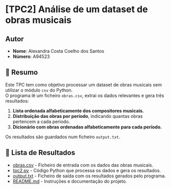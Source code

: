 # [TPC2] Análise de um dataset de obras musicais

## Autor
 - **Nome**: Alexandra Costa Coelho dos Santos
 - **Número**: A94523


## 📜 Resumo 
Este TPC tem como objetivo processar um dataset de obras musicais sem utilizar o módulo `csv` do Python.  
O programa lê um ficheiro `obras.csv`, extrai os dados relevantes e gera três resultados:  

1. **Lista ordenada alfabeticamente dos compositores musicais.**  
2. **Distribuição das obras por período**, indicando quantas obras pertencem a cada período.  
3. **Dicionário com obras ordenadas alfabeticamente para cada período.**  

Os resultados são guardados num ficheiro `output.txt`.  

## 📂 Lista de Resultados 
- [obras.csv](./obras.csv) - Ficheiro de entrada com os dados das obras musicais.  
- [tpc2.py](./tpc2.py) - Código Python que processa os dados e gera os resultados.  
- [output.txt](./output.txt) - Ficheiro de saída com os resultados gerados pelo programa.  
- [README.md](./README.md) - Instruções e documentação do projeto.  